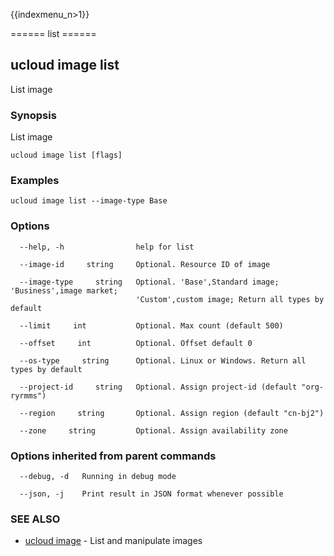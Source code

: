 {{indexmenu_n>1}}

====== list ======

## ucloud image list

List image

### Synopsis

List image

```
ucloud image list [flags]
```

### Examples

```
ucloud image list --image-type Base
```

### Options

```
  --help, -h                help for list 

  --image-id     string     Optional. Resource ID of image 

  --image-type     string   Optional. 'Base',Standard image; 'Business',image market;
                            'Custom',custom image; Return all types by default 

  --limit     int           Optional. Max count (default 500) 

  --offset     int          Optional. Offset default 0 

  --os-type     string      Optional. Linux or Windows. Return all types by default 

  --project-id     string   Optional. Assign project-id (default "org-ryrmms") 

  --region     string       Optional. Assign region (default "cn-bj2") 

  --zone     string         Optional. Assign availability zone 

```

### Options inherited from parent commands

```
  --debug, -d   Running in debug mode 

  --json, -j    Print result in JSON format whenever possible 

```

### SEE ALSO

* [ucloud image](software/cli/cmd/ucloud/image)	 - List and manipulate images

